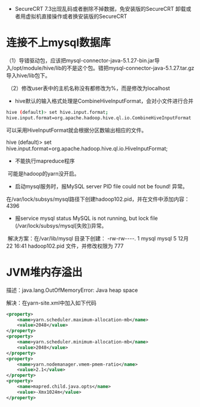 - SecureCRT 7.3出现乱码或者删除不掉数据，免安装版的SecureCRT 卸载或者用虚拟机直接操作或者换安装版的SecureCRT 

# 连接不上mysql数据库

​	（1）导错驱动包，应该把mysql-connector-java-5.1.27-bin.jar导入/opt/module/hive/lib的不是这个包。错把mysql-connector-java-5.1.27.tar.gz导入hive/lib包下。

​	（2）修改user表中的主机名称没有都修改为%，而是修改为localhost

- hive默认的输入格式处理是CombineHiveInputFormat，会对小文件进行合并

```bash
hive (default)> set hive.input.format;
hive.input.format=org.apache.hadoop.hive.ql.io.CombineHiveInputFormat
```

可以采用HiveInputFormat就会根据分区数输出相应的文件。

hive (default)> set hive.input.format=org.apache.hadoop.hive.ql.io.HiveInputFormat;

- 不能执行mapreduce程序

​	可能是hadoop的yarn没开启。

- 启动mysql服务时，报MySQL server PID file could not be found! 异常。

​	在/var/lock/subsys/mysql路径下创建hadoop102.pid，并在文件中添加内容：4396

- 报service mysql status MySQL is not running, but lock file (/var/lock/subsys/mysql[失败])异常。

​	解决方案：在/var/lib/mysql 目录下创建： -rw-rw----. 1 mysql mysql        5 12月 22 16:41 hadoop102.pid 文件，并修改权限为 777



# JVM堆内存溢出

描述：java.lang.OutOfMemoryError: Java heap space

解决：在yarn-site.xml中加入如下代码

```xml
<property>
	<name>yarn.scheduler.maximum-allocation-mb</name>
	<value>2048</value>
</property>
<property>
  	<name>yarn.scheduler.minimum-allocation-mb</name>
  	<value>2048</value>
</property>
<property>
	<name>yarn.nodemanager.vmem-pmem-ratio</name>
	<value>2.1</value>
</property>
<property>
	<name>mapred.child.java.opts</name>
	<value>-Xmx1024m</value>
</property>
```



